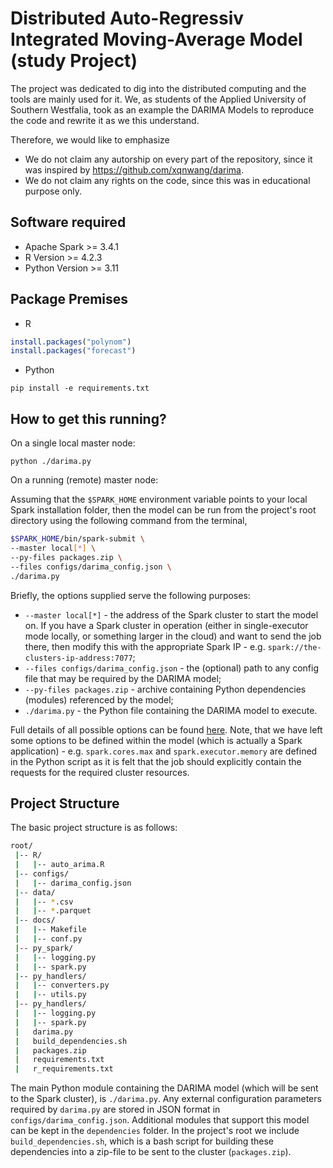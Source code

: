 # Distributed Auto-Regressiv Integrated Moving-Average Model (study Project)

The project was dedicated to dig into the distributed computing and the tools are mainly used for it. We, as students of the Applied University of Southern Westfalia, took as an example the DARIMA Models to reproduce the code and rewrite it as we this understand.

Therefore, we would like to emphasize

- We do not claim any autorship on every part of the repository, since it was inspired by https://github.com/xqnwang/darima.
- We do not claim any rights on the code, since this was in educational purpose only.

Software required
--
- Apache Spark >= 3.4.1
- R Version >= 4.2.3
- Python Version >= 3.11

Package Premises
--
- R
```R
install.packages("polynom")
install.packages("forecast")
```
- Python

`pip install -e requirements.txt`

How to get this running?
--
On a single local master node:

`python ./darima.py`

On a running (remote) master node:

Assuming that the `$SPARK_HOME` environment variable points to your local Spark installation folder, then the model can be run from the project's root directory using the following command from the terminal,

```bash
$SPARK_HOME/bin/spark-submit \
--master local[*] \
--py-files packages.zip \
--files configs/darima_config.json \
./darima.py
```

Briefly, the options supplied serve the following purposes:

- `--master local[*]` - the address of the Spark cluster to start the model on. If you have a Spark cluster in operation (either in single-executor mode locally, or something larger in the cloud) and want to send the job there, then modify this with the appropriate Spark IP - e.g. `spark://the-clusters-ip-address:7077`;
- `--files configs/darima_config.json` - the (optional) path to any config file that may be required by the DARIMA model;
- `--py-files packages.zip` - archive containing Python dependencies (modules) referenced by the model;
- `./darima.py` - the Python file containing the DARIMA model to execute.

Full details of all possible options can be found [here](http://spark.apache.org/docs/latest/submitting-applications.html). Note, that we have left some options to be defined within the model (which is actually a Spark application) - e.g. `spark.cores.max` and `spark.executor.memory` are defined in the Python script as it is felt that the job should explicitly contain the requests for the required cluster resources.

## Project Structure

The basic project structure is as follows:

```bash
root/
 |-- R/
 |   |-- auto_arima.R
 |-- configs/
 |   |-- darima_config.json
 |-- data/
 |   |-- *.csv
 |   |-- *.parquet
 |-- docs/
 |   |-- Makefile
 |   |-- conf.py
 |-- py_spark/
 |   |-- logging.py
 |   |-- spark.py
 |-- py_handlers/
 |   |-- converters.py
 |   |-- utils.py
 |-- py_handlers/
 |   |-- logging.py
 |   |-- spark.py
 |   darima.py
 |   build_dependencies.sh
 |   packages.zip
 |   requirements.txt
 |   r_requirements.txt
```

The main Python module containing the DARIMA model (which will be sent to the Spark cluster), is `./darima.py`. Any external configuration parameters required by `darima.py` are stored in JSON format in `configs/darima_config.json`. Additional modules that support this model can be kept in the `dependencies` folder. In the project's root we include `build_dependencies.sh`, which is a bash script for building these dependencies into a zip-file to be sent to the cluster (`packages.zip`).
